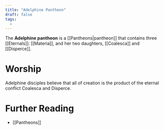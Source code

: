 ```yaml
---
title: "Adelphine Pantheon"
draft: false
tags:
  - 
---
```


The **Adelphine pantheon** is a [[Pantheons|pantheon]] that contains three [[Eternals]]: [[Materia]], and her two daughters, [[Coalesca]] and [[Disperce]]. 

# Worship
Adelphine disciples believe that all of creation is the product of the eternal conflict Coalesca and Disperce.

# Further Reading
- [[Pantheons]]